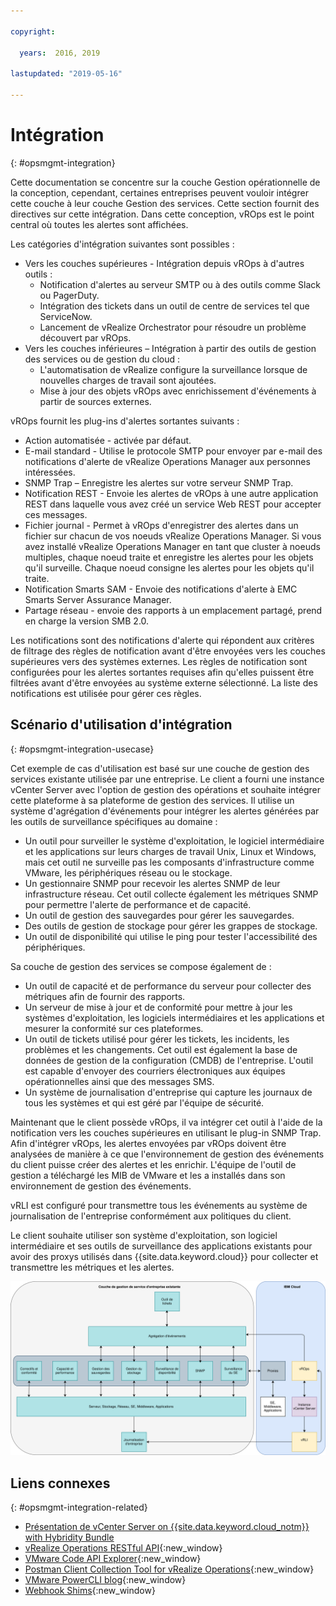 ```yaml
---

copyright:

  years:  2016, 2019

lastupdated: "2019-05-16"

---
```


# Intégration
{: #opsmgmt-integration}

Cette documentation se concentre sur la couche Gestion opérationnelle de la conception, cependant, certaines entreprises peuvent vouloir intégrer cette couche à leur couche Gestion des services. Cette section fournit des directives sur cette intégration. Dans cette conception, vROps est le point central où toutes les alertes sont affichées.

Les catégories d'intégration suivantes sont possibles :
* Vers les couches supérieures - Intégration depuis vROps à d'autres outils :
  * Notification d'alertes au serveur SMTP ou à des outils comme Slack ou PagerDuty.
  * Intégration des tickets dans un outil de centre de services tel que ServiceNow.
  * Lancement de vRealize Orchestrator pour résoudre un problème découvert par vROps.
* Vers les couches inférieures – Intégration à partir des outils de gestion des services ou de gestion du cloud :
  * L'automatisation de vRealize configure la surveillance lorsque de nouvelles charges de travail sont ajoutées.
  * Mise à jour des objets vROps avec enrichissement d'événements à partir de sources externes.

vROps fournit les plug-ins d'alertes sortantes suivants :
* Action automatisée - activée par défaut.
* E-mail standard - Utilise le protocole SMTP pour envoyer par e-mail des notifications d'alerte de vRealize Operations Manager aux personnes intéressées.
* SNMP Trap – Enregistre les alertes sur votre serveur SNMP Trap.
* Notification REST - Envoie les alertes de vROps à une autre application REST dans laquelle vous avez créé un service Web REST pour accepter ces messages.
* Fichier journal - Permet à vROps d'enregistrer des alertes dans un fichier sur chacun de vos noeuds vRealize Operations Manager. Si vous avez installé vRealize Operations Manager en tant que cluster à noeuds multiples, chaque noeud traite et enregistre les alertes pour les objets qu'il surveille. Chaque noeud consigne les alertes pour les objets qu'il traite.
* Notification Smarts SAM - Envoie des notifications d'alerte à EMC Smarts Server Assurance Manager.
* Partage réseau - envoie des rapports à un emplacement partagé, prend en charge la version SMB 2.0.

Les notifications sont des notifications d'alerte qui répondent aux critères de filtrage des règles de notification avant d'être envoyées vers les couches supérieures vers des systèmes externes. Les règles de notification sont configurées pour les alertes sortantes requises afin qu'elles puissent être filtrées avant d'être envoyées au système externe sélectionné. La liste des notifications est utilisée pour gérer ces règles.

## Scénario d'utilisation d'intégration
{: #opsmgmt-integration-usecase}

Cet exemple de cas d'utilisation est basé sur une couche de gestion des services existante utilisée par une entreprise. Le client a fourni une instance vCenter Server avec l'option de gestion des opérations et souhaite intégrer cette plateforme à sa plateforme de gestion des services. Il utilise un système d'agrégation d'événements pour intégrer les alertes générées par les outils de surveillance spécifiques au domaine :

* Un outil pour surveiller le système d'exploitation, le logiciel intermédiaire et les applications sur leurs charges de travail Unix, Linux et Windows, mais cet outil ne surveille pas les composants d'infrastructure comme VMware, les périphériques réseau ou le stockage.
* Un gestionnaire SNMP pour recevoir les alertes SNMP de leur infrastructure réseau. Cet outil collecte également les métriques SNMP pour permettre l'alerte de performance et de capacité.
* Un outil de gestion des sauvegardes pour gérer les sauvegardes.
* Des outils de gestion de stockage pour gérer les grappes de stockage.
* Un outil de disponibilité qui utilise le ping pour tester l'accessibilité des périphériques.

Sa couche de gestion des services se compose également de :

* Un outil de capacité et de performance du serveur pour collecter des métriques afin de fournir des rapports.
* Un serveur de mise à jour et de conformité pour mettre à jour les systèmes d'exploitation, les logiciels intermédiaires et les applications et mesurer la conformité sur ces plateformes.
* Un outil de tickets utilisé pour gérer les tickets, les incidents, les problèmes et les changements. Cet outil est également la base de données de gestion de la configuration (CMDB) de l'entreprise. L'outil est capable d'envoyer des courriers électroniques aux équipes opérationnelles ainsi que des messages SMS.
* Un système de journalisation d'entreprise qui capture les journaux de tous les systèmes et qui est géré par l'équipe de sécurité.

Maintenant que le client possède vROps, il va intégrer cet outil à l'aide de la notification vers les couches supérieures en utilisant le plug-in SNMP Trap. Afin d'intégrer vROps, les alertes envoyées par vROps doivent être analysées de manière à ce que l'environnement de gestion des événements du client puisse créer des alertes et les enrichir. L'équipe de l'outil de gestion a téléchargé les MIB de VMware et les a installés dans son environnement de gestion des événements.

vRLI est configuré pour transmettre tous les événements au système de journalisation de l'entreprise conformément aux politiques du client.

Le client souhaite utiliser son système d'exploitation, son logiciel intermédiaire et ses outils de surveillance des applications existants pour avoir des proxys utilisés dans {{site.data.keyword.cloud}} pour collecter et transmettre les métriques et les alertes.

![Diagramme d'intégration](../../images/opsmgmt-integration.svg "Diagramme d'intégration")

## Liens connexes
{: #opsmgmt-integration-related}

* [Présentation de vCenter Server on {{site.data.keyword.cloud_notm}} with Hybridity Bundle](/docs/services/vmwaresolutions/archiref/vcs?topic=vmware-solutions-vcs-hybridity-intro)
* [vRealize Operations RESTful API](https://docs.vmware.com/en/vRealize-Operations-Manager/7.0/vrealize-operations-manager-70-api-guide.pdf){:new_window}
* [VMware Code API Explorer](https://code.vmware.com/apis?socv=1&numPerPage=164&sorter=pv){:new_window}
* [Postman Client Collection Tool for vRealize Operations](https://code.vmware.com/samples/4663/postman-client-collection-for-vrealize-operations-rest-apis){:new_window}
* [VMware PowerCLI blog](https://blogs.vmware.com/PowerCLI/2016/05/getting-started-with-powercli-for-vrealize-operations-vr-ops.html){:new_window}
* [Webhook Shims](https://blogs.vmware.com/management/2017/01/vrealize-webhooks-infinite-integrations.html){:new_window}
